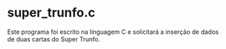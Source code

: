 # super_trunfo.c

Este programa foi escrito na linguagem C e solicitará a inserção de dados de duas cartas do Super Trunfo.
